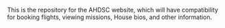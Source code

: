 This is the repository for the AHDSC website, which will have compatibility for booking flights, viewing missions, House bios, and other information.